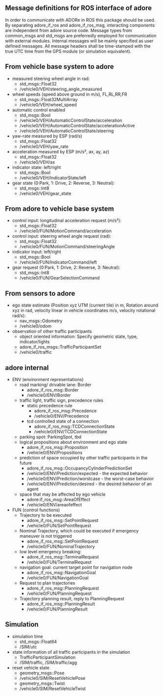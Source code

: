 <!--
********************************************************************************
* Copyright (C) 2017-2020 German Aerospace Center (DLR). 
* Eclipse ADORe, Automated Driving Open Research https://eclipse.org/adore
*
* This program and the accompanying materials are made available under the 
* terms of the Eclipse Public License 2.0 which is available at
* http://www.eclipse.org/legal/epl-2.0.
*
* SPDX-License-Identifier: EPL-2.0 
*
* Contributors: 
*   Daniel Heß - initial API and implementation
********************************************************************************
-->

## Message definitions for ROS interface of adore
In order to communicate with ADORe in ROS this package should be used. By separating adore_if_ros and adore_if_ros_msg, interacting components are independent from adore source code.
Message types from common_msgs and std_msgs are preferredly employed for communication with external modules. 
Internal messages will be mainly specified as user defined messages.
All message headers shall be time-stamped with the true UTC time from the GPS module (or simulation equivalent).

## From vehicle base system to adore
* measured steering wheel angle in rad: 
    * std_msgs::Float32
    * /vehicle0/VEH/steering_angle_measured
* wheel speeds (speed above ground in m/s), FL,RL,RR,FR
    * std_msgs::Float32MultiArray
    * /vehicle0/VEH/wheel_speed
* automatic control enabled
    * std_msgs::Bool
    * /vehicle0/VEH/AutomaticControlState/acceleration
    * /vehicle0/VEH/AutomaticControlState/accelerationActive
    * /vehicle0/VEH/AutomaticControlState/steering
* yaw-rate measured by ESP (rad/s)
    * std_msgs::Float32
    * /vehicle0/VEH/yaw_rate
* acceleration measured by ESP (m/s², ax, ay, az) 
    * std_msgs::Float32
    * /vehicle0/VEH/ax
* indicator state: left/right
    * std_msgs::Bool
    * /vehicle0/VEH/IndicatorState/left
* gear state (0:Park, 1: Drive, 2: Reverse, 3: Neutral): 
    * std_msgs::Int8
    * /vehicle0/VEH/gear_state

## From adore to vehicle base system
* control input: longitudinal acceleration request (m/s²): 
    * std_msgs::Float32
    * /vehicle0/FUN/MotionCommand/acceleration
* control input: steering wheel angle request (rad): 
    * std_msgs::Float32
    * /vehicle0/FUN/MotionCommand/steeringAngle
* indicator input: left/right 
    * std_msgs::Bool
    * /vehicle0/FUN/IndicatorCommand/left
* gear request (0:Park, 1: Drive, 2: Reverse, 3: Neutral): 
    * std_msgs::Int8
    * /vehicle0/FUN/GearSelectionCommand

## From sensors to adore
* ego state estimate (Position xyz UTM (current tile) in m, Rotation around xyz in rad, velocity linear in vehicle coordinates m/s, velocity rotational rad/s): 
    * nav_msgs::Odometry
    * /vehicle0/odom
* observation of other traffic participants
    * object oriented information: Specify geometric state, type, indicator/lights
    * adore_if_ros_msgs::TrafficParticipantSet
    * /vehicle0/traffic

## adore internal
* ENV (environment representations)
    * road marking/ drivable lane: Border
        * adore_if_ros_msg::Border
        * /vehicle0/ENV/Border
    * traffic light, traffic sign, precedence rules
        * static precedence rule
            * adore_if_ros_msg::Precedence
            * /vehicle0/ENV/Precedence
        * tcd controlled state of a connection
            * adore_if_ros_msg::TCDConnectionState
            * /vehicle0/ENV/TCDConnectionState
    * parking spot: ParkingSpot, tbd
    * logical propositions about environment and ego state
        * adore_if_ros_msg::Proposition
        * /vehicle0/ENV/Propositions
    * prediction of space occupied by other traffic participants in the future
        * adore_if_ros_msg::OccupancyCylinderPredictionSet
        * /vehicle0/ENV/Prediction/expected - the expected behavior
        * /vehicle0/ENV/Prediction/worstcase - the worst-case behavior
        * /vehicle0/ENV/Prediction/desired - the desired behavior of an agent
    * space that may be affected by ego vehicle
        * adore:if_ros_msg::AreaOfEffect
        * /vehicle0/ENV/areaofeffect
* FUN (control functions)
    * Trajectory to be executed
        * adore_if_ros_msg::SetPointRequest
        * /vehicle0/FUN/SetPointRequest
    * Nominal Trajectory, which could be executed if emergency maneuver is not triggered
        * adore_if_ros_msg::SetPointRequest
        * /vehicle0/FUN/NominalTrajectory
    * low level emergency breaking: 
        * adore_if_ros_msg::TerminalRequest
        * /vehicle0/FUN/TerminalRequest
    * navigation goal: current target point for navigation node
        * adore_if_ros_msg::NavigationGoal
        * /vehicle0/FUN/NavigationGoal
    * Request to plan trajectories 
        * adore_if_ros_msg::PlanningRequest
        * /vehicle0/FUN/PlanningRequest
    * Trajectory planning result, reply to PlanningRequest
        * adore_if_ros_msg::PlanningResult
        * /vehicle0/FUN/PlanningResult

## Simulation
* simulation time
    * std_msgs::Float64
    * /SIM/utc
* state information of all traffic participants in the simulation
    * TrafficParticipantSimulation
    * /SIM/traffic, /SIM/traffic/agg
* reset vehicle state
    * geometry_msgs::Pose
    * /vehicle0/SIM/ResetVehiclePose
    * geometry_msgs::Twist
    * /vehicle0/SIM/ResetVehicleTwist
